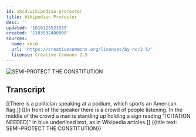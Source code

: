 ```yaml
---
id: xkcd.wikipedian-protester
title: Wikipedian Protester
desc: ''
updated: '1616125521555'
created: '1183532400000'
sources:
  name: xkcd
  url: 'https://creativecommons.org/licenses/by-nc/2.5/'
  license: Creative Commons 2.5
---
```

![SEMI-PROTECT THE CONSTITUTION](https://imgs.xkcd.com/comics/wikipedian_protester.png)

## Transcript
[[There is a politician speaking at a podium, which sports an American flag.]]
[[In front of the speaker there is a crowd of people listening.  In the middle of the crowd a man is standing up holding a sign reading "[CITATION NEEDED]" in blue underlined text, as in Wikipedia articles.]]
{{title text: SEMI-PROTECT THE CONSTITUTION}}
